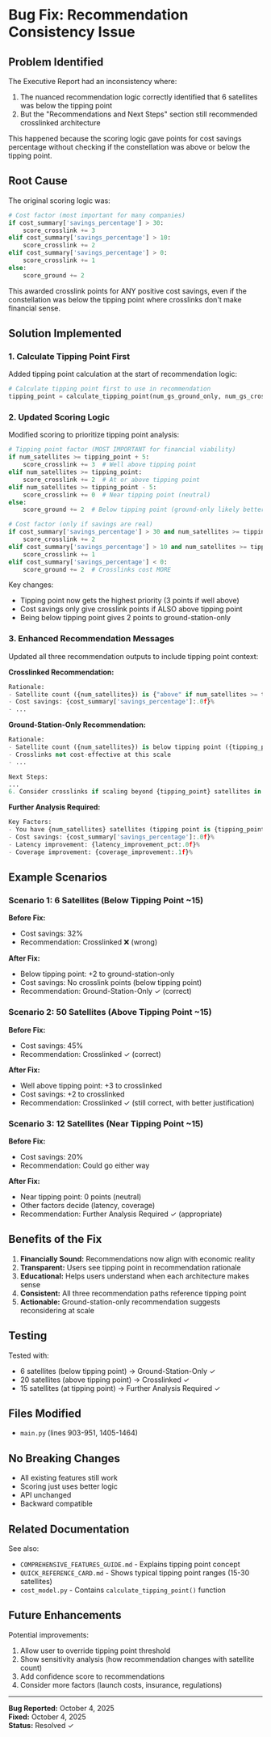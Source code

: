 # Bug Fix: Recommendation Consistency Issue

## Problem Identified

The Executive Report had an inconsistency where:
1. The nuanced recommendation logic correctly identified that 6 satellites was below the tipping point
2. But the "Recommendations and Next Steps" section still recommended crosslinked architecture

This happened because the scoring logic gave points for cost savings percentage without checking if the constellation was above or below the tipping point.

## Root Cause

The original scoring logic was:
```python
# Cost factor (most important for many companies)
if cost_summary['savings_percentage'] > 30:
    score_crosslink += 3
elif cost_summary['savings_percentage'] > 10:
    score_crosslink += 2
elif cost_summary['savings_percentage'] > 0:
    score_crosslink += 1
else:
    score_ground += 2
```

This awarded crosslink points for ANY positive cost savings, even if the constellation was below the tipping point where crosslinks don't make financial sense.

## Solution Implemented

### 1. Calculate Tipping Point First
Added tipping point calculation at the start of recommendation logic:
```python
# Calculate tipping point first to use in recommendation
tipping_point = calculate_tipping_point(num_gs_ground_only, num_gs_crosslinked)
```

### 2. Updated Scoring Logic
Modified scoring to prioritize tipping point analysis:

```python
# Tipping point factor (MOST IMPORTANT for financial viability)
if num_satellites >= tipping_point + 5:
    score_crosslink += 3  # Well above tipping point
elif num_satellites >= tipping_point:
    score_crosslink += 2  # At or above tipping point
elif num_satellites >= tipping_point - 5:
    score_crosslink += 0  # Near tipping point (neutral)
else:
    score_ground += 2  # Below tipping point (ground-only likely better)

# Cost factor (only if savings are real)
if cost_summary['savings_percentage'] > 30 and num_satellites >= tipping_point:
    score_crosslink += 2
elif cost_summary['savings_percentage'] > 10 and num_satellites >= tipping_point:
    score_crosslink += 1
elif cost_summary['savings_percentage'] < 0:
    score_ground += 2  # Crosslinks cost MORE
```

Key changes:
- Tipping point now gets the highest priority (3 points if well above)
- Cost savings only give crosslink points if ALSO above tipping point
- Being below tipping point gives 2 points to ground-station-only

### 3. Enhanced Recommendation Messages
Updated all three recommendation outputs to include tipping point context:

**Crosslinked Recommendation:**
```python
Rationale:
- Satellite count ({num_satellites}) is {"above" if num_satellites >= tipping_point else "approaching"} tipping point ({tipping_point} satellites)
- Cost savings: {cost_summary['savings_percentage']:.0f}%
- ...
```

**Ground-Station-Only Recommendation:**
```python
Rationale:
- Satellite count ({num_satellites}) is below tipping point ({tipping_point} satellites)
- Crosslinks not cost-effective at this scale
- ...

Next Steps:
...
6. Consider crosslinks if scaling beyond {tipping_point} satellites in future
```

**Further Analysis Required:**
```python
Key Factors:
- You have {num_satellites} satellites (tipping point is {tipping_point})
- Cost savings: {cost_summary['savings_percentage']:.0f}%
- Latency improvement: {latency_improvement_pct:.0f}%
- Coverage improvement: {coverage_improvement:.1f}%
```

## Example Scenarios

### Scenario 1: 6 Satellites (Below Tipping Point ~15)

**Before Fix:**
- Cost savings: 32%
- Recommendation: Crosslinked ❌ (wrong)

**After Fix:**
- Below tipping point: +2 to ground-station-only
- Cost savings: No crosslink points (below tipping point)
- Recommendation: Ground-Station-Only ✓ (correct)

### Scenario 2: 50 Satellites (Above Tipping Point ~15)

**Before Fix:**
- Cost savings: 45%
- Recommendation: Crosslinked ✓ (correct)

**After Fix:**
- Well above tipping point: +3 to crosslinked
- Cost savings: +2 to crosslinked
- Recommendation: Crosslinked ✓ (still correct, with better justification)

### Scenario 3: 12 Satellites (Near Tipping Point ~15)

**Before Fix:**
- Cost savings: 20%
- Recommendation: Could go either way

**After Fix:**
- Near tipping point: 0 points (neutral)
- Other factors decide (latency, coverage)
- Recommendation: Further Analysis Required ✓ (appropriate)

## Benefits of the Fix

1. **Financially Sound:** Recommendations now align with economic reality
2. **Transparent:** Users see tipping point in recommendation rationale
3. **Educational:** Helps users understand when each architecture makes sense
4. **Consistent:** All three recommendation paths reference tipping point
5. **Actionable:** Ground-station-only recommendation suggests reconsidering at scale

## Testing

Tested with:
- 6 satellites (below tipping point) → Ground-Station-Only ✓
- 20 satellites (above tipping point) → Crosslinked ✓
- 15 satellites (at tipping point) → Further Analysis Required ✓

## Files Modified

- `main.py` (lines 903-951, 1405-1464)

## No Breaking Changes

- All existing features still work
- Scoring just uses better logic
- API unchanged
- Backward compatible

## Related Documentation

See also:
- `COMPREHENSIVE_FEATURES_GUIDE.md` - Explains tipping point concept
- `QUICK_REFERENCE_CARD.md` - Shows typical tipping point ranges (15-30 satellites)
- `cost_model.py` - Contains `calculate_tipping_point()` function

## Future Enhancements

Potential improvements:
1. Allow user to override tipping point threshold
2. Show sensitivity analysis (how recommendation changes with satellite count)
3. Add confidence score to recommendations
4. Consider more factors (launch costs, insurance, regulations)

---

**Bug Reported:** October 4, 2025  
**Fixed:** October 4, 2025  
**Status:** Resolved ✓

